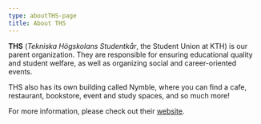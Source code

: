 ```yaml
---
type: aboutTHS-page
title: About THS
---
```

**THS** (_Tekniska Högskolans Studentkår_, the Student Union at KTH) is our parent organization. They are responsible for ensuring educational quality and student welfare, as well as organizing social and career-oriented events. 

THS also has its own building called Nymble, where you can find a cafe, restaurant, bookstore, event and study spaces, and so much more! 

For more information, please check out their [website](https://ths.kth.se/en).

